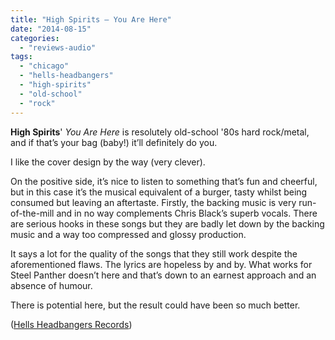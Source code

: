 ```yaml
---
title: "High Spirits – You Are Here"
date: "2014-08-15"
categories: 
  - "reviews-audio"
tags: 
  - "chicago"
  - "hells-headbangers"
  - "high-spirits"
  - "old-school"
  - "rock"
---
```


**High Spirits**' _You Are Here_ is resolutely old-school '80s hard rock/metal, and if that’s your bag (baby!) it’ll definitely do you.

I like the cover design by the way (very clever).

On the positive side, it’s nice to listen to something that’s fun and cheerful, but in this case it’s the musical equivalent of a burger, tasty whilst being consumed but leaving an aftertaste. Firstly, the backing music is very run-of-the-mill and in no way complements Chris Black’s superb vocals. There are serious hooks in these songs but they are badly let down by the backing music and a way too compressed and glossy production.

It says a lot for the quality of the songs that they still work despite the aforementioned flaws. The lyrics are hopeless by and by. What works for Steel Panther doesn’t here and that’s down to an earnest approach and an absence of humour.

There is potential here, but the result could have been so much better.

([Hells Headbangers Records](https://shop-hellsheadbangers.com/))
